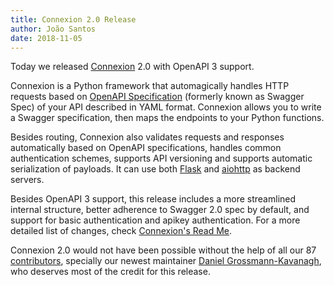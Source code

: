 ```yaml
---
title: Connexion 2.0 Release
author: João Santos
date: 2018-11-05
---
```


Today we released [Connexion](https://github.com/zalando/connexion) 2.0 with OpenAPI 3 support.

Connexion is a Python framework that automagically handles HTTP requests based on [OpenAPI Specification](https://www.openapis.org/)
(formerly known as Swagger Spec) of your API described in YAML format. Connexion allows you to write a Swagger specification, 
then maps the endpoints to your Python functions.

Besides routing, Connexion also validates requests and responses automatically based on OpenAPI specifications, handles common
authentication schemes, supports API versioning and supports automatic serialization of payloads. It can use both
[Flask](http://flask.pocoo.org/) and [aiohttp](https://github.com/aio-libs/aiohttp) as backend servers.

Besides OpenAPI 3 support, this release includes a more streamlined internal structure, better adherence to Swagger 2.0 spec by
default, and support for basic authentication and apikey authentication. For a more detailed list of changes, check
[Connexion's Read Me](https://github.com/zalando/connexion/tree/dev-2.0#new-in-connexion-20).

Connexion 2.0 would not have been possible without the help of all our 87
[contributors](https://github.com/zalando/connexion/graphs/contributors), specially our newest maintainer 
[Daniel Grossmann-Kavanagh](https://me.dtkav.com/), who deserves most of the credit for this release.
